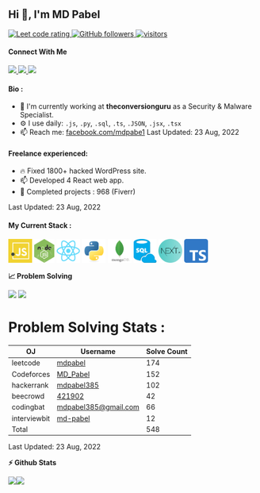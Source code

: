 ## Hi 👋, I'm MD Pabel

<p align="left">
  <a href="https://leetcode.com/mdpabel/">
    <img src="https://cp-logo.vercel.app/leetcode/mdpabel" alt="Leet code rating" />
  </a>
  <a href="https://github.com/mdpabel?tab=followers">
    <img alt="GitHub followers" src="https://img.shields.io/github/followers/mdpabel?color=green&logo=github">
  </a>
  <a href="https://github.com/mdpabel/">
    <img src="https://komarev.com/ghpvc/?username=mdpabel" alt="visitors" />
  </a>

</p>

#### Connect With Me

<p left="center">
<a href="https://www.facebook.com/mdpabe1">
  <img src="https://img.shields.io/badge/Facebook-1877F2?style=for-the-badge&logo=facebook&logoColor=white" height=25>
</a>
<a href="mailto:mdpabel385@gmail.com">
  <img src="	https://img.shields.io/badge/Gmail-D14836?style=for-the-badge&logo=gmail&logoColor=white" height=25>
</a>
<a href="mailto:mdpabel385@gmail.com">
  <img src="https://img.shields.io/badge/gmail-%231DA1F2.svg?&style=for-the-badge&logo=gmail&logoColor=white" height=25>
</a> 
</p>

#### Bio :

- 🏢 I'm currently working at **theconversionguru** as a Security & Malware Specialist.
- ⚙️ I use daily: `.js`, `.py`, `.sql`, `.ts`, `.JSON`, `.jsx`, `.tsx`
- 📫 Reach me: [facebook.com/mdpabe1](https://facebook.com/mdpabe1)
Last Updated: 23 Aug, 2022

#### Freelance experienced: 

- 🔥 Fixed 1800+ hacked WordPress site.
- 📫 Developed 4 React web app.
- 🚀 Completed projects : 968 (Fiverr)

Last Updated: 23 Aug, 2022

#### My Current Stack :

<img height="48" src="js.png" alt="js"> <img height="48" src="nodejs.png" alt="nodejs"> <img height="48" src="react-original.svg" alt="react"> <img height="48" src="python-original.svg" alt="python"> <img height="48" src="mongo.png" alt="mongo"> <img height="48" src="sql.png" alt="sql"> <img height="48" src="next.png" alt="next"> <img height="48" src="ts.png" alt="ts">

<b>&#128200; Problem Solving</b>

<p float="left; flex-wrap: nowrap">
<img height="180em" src="https://leetcard.jacoblin.cool/mdpabel?theme=light&font=Karma&ext=contest" />
<img height="180em" src="https://codeforces-stats-api.herokuapp.com/stats?username=MD_Pabel" />
</p>

# Problem Solving Stats :

| OJ           | Username                                                                                    | Solve Count |
| ------------ | ------------------------------------------------------------------------------------------- | ----------- |
| leetcode      | [mdpabel](https://leetcode.com/mdpabel/)                                                    | 174         |
| Codeforces   | [MD_Pabel](https://codeforces.com/profile/MD_Pabel)                                          | 152         |
| hackerrank   | [mdpabel385](https://www.hackerrank.com/mdpabel385)                                         | 102         |
| beecrowd     | [421902](https://www.beecrowd.com.br/judge/en/profile/421902)                             | 42          |
| codingbat    | [mdpabel385@gmail.com](https://codingbat.com/done?user=mdpabel385@gmail.com&tag=5731298719) | 66          |
| interviewbit | [md-pabel](https://www.interviewbit.com/profile/md-pabel/solved-problems)                                 | 12          |
| Total        |                                                                                             | 548         |

Last Updated: 23 Aug, 2022

<b>⚡ Github Stats</b>

<p style="display: flex;" float="left">
<img height="180em" src="https://github-readme-stats.vercel.app/api?username=mdpabel&show_icons=true&hide_border=true&&count_private=true&include_all_commits=true" /> 
<img height="180em" src="https://github-readme-stats.vercel.app/api/top-langs/?username=mdpabel&show_icons=true&hide_border=true&layout=compact&langs_count=8"/>
</p>


